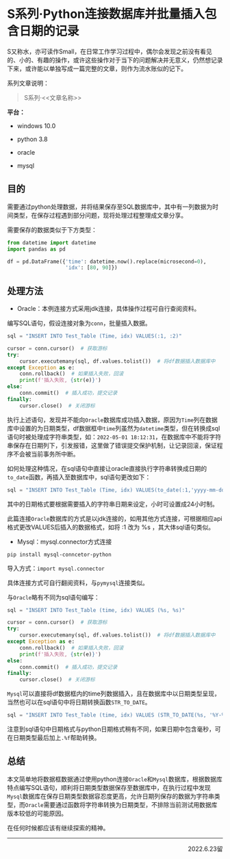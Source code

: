 # S系列·Python连接数据库并批量插入包含日期的记录

S又称水，亦可读作Small，在日常工作学习过程中，偶尔会发现之前没有看见的、小的、有趣的操作，或许这些操作对于当下的问题解决并无意义，仍然想记录下来，或许能以单独写成一篇完整的文章，则作为流水账似的记下。

系列文章说明：

> S系列·<<文章名称>>

**平台：**

- windows 10.0

- python 3.8

- oracle

- mysql

## 目的

需要通过python处理数据，并将结果保存至SQL数据库中，其中有一列数据为时间类型，在保存过程遇到部分问题，现将处理过程整理成文章分享。  

需要保存的数据类似于下方类型：  

```python
from datetime import datetime
import pandas as pd

df = pd.DataFrame({'time': datetime.now().replace(microsecond=0),
                   'idx': [80, 90]})
```

## 处理方法

- Oracle：本例连接方式采用jdk连接，具体操作过程可自行查阅资料。  

编写SQL语句，假设连接对象为`conn`，批量插入数据。  

```python
sql = "INSERT INTO Test_Table (Time, idx) VALUES(:1, :2)"

cursor = conn.cursor()  # 获取游标
try:
    cursor.executemany(sql, df.values.tolist())  # 将df数据插入数据库中
except Exception as e:
    conn.rollback()  # 如果插入失败，回滚
    print(f'插入失败, {str(e)}')
else:
    conn.commit()  # 插入成功，提交记录
finally:
    cursor.close()  # 关闭游标
```

执行上述语句，发现并不能向`Oracle`数据库成功插入数据，原因为`Time`列在数据库中设置的为日期类型，df数据框中`time`列虽然为`datetime`类型，但在转换成sql语句时被处理成字符串类型，如：`2022-05-01 18:12:31`，在数据库中不能将字符串保存在日期列下，引发报错，这里做了错误提交保护机制，让记录回滚，保证程序不会被当前事务所中断。  

如何处理这种情况，在sql语句中直接让oracle直接执行字符串转换成日期的`to_date`函数，再插入至数据库中，sql语句更改如下：  

```python
sql = "INSERT INTO Test_Table (Time, idx) VALUES(to_date(:1,'yyyy-mm-dd HH24:MI:SS'), :2)"
```

其中的日期格式要根据需要插入的字符串日期来设定，小时可设置成24小时制。  

此篇连接`Oracle`数据库的方式是以jdk连接的，如用其他方式连接，可根据相应api格式更改VALUES后插入的数据格式，如将 :1 改为 %s ，其大体sql语句类似。  

- Mysql：mysql.connector方式连接  

`pip install mysql-conncetor-python`  

导入方式：`import mysql.connector`    

具体连接方式可自行翻阅资料，与`pymysql`连接类似。

与`Oracle`略有不同为sql语句编写：  

```python
sql = "INSERT INTO Test_Table (time, idx) VALUES (%s, %s)"

cursor = conn.cursor()  # 获取游标
try:
    cursor.executemany(sql, df.values.tolist())  # 将df数据插入数据库中
except Exception as e:
    conn.rollback()  # 如果插入失败，回滚
    print(f'插入失败, {str(e)}')
else:
    conn.commit()  # 插入成功，提交记录
finally:
    cursor.close()  # 关闭游标
```

`Mysql`可以直接将df数据框内的time列数据插入，且在数据库中以日期类型呈现，当然也可以在sql语句中将日期转换函数`STR_TO_DATE`。

```python
sql = "INSERT INTO Test_Table (time, idx) VALUES (STR_TO_DATE(%s, '%Y-%m-%d %H:%i:%S'), %s)"
```

注意到sql语句中日期格式与python日期格式稍有不同，如果日期中包含毫秒，可在日期类型最后加上`.%f`帮助转换。  

## 总结

本文简单地将数据框数据通过使用python连接`Oracle`和`Mysql`数据库，根据数据库特点编写SQL语句，顺利将日期类型数据保存至数据库中，在执行过程中发现`Mysql`数据库在保存日期类型数据容忍度更高，允许日期列保存的数据为字符串类型，而`Oracle`需要通过函数将字符串转换为日期类型，不排除当前测试用数据库版本较低的可能原因。  

在任何时候都应该有继续探索的精神。

----

<p align="right">2022.6.23留</p>
